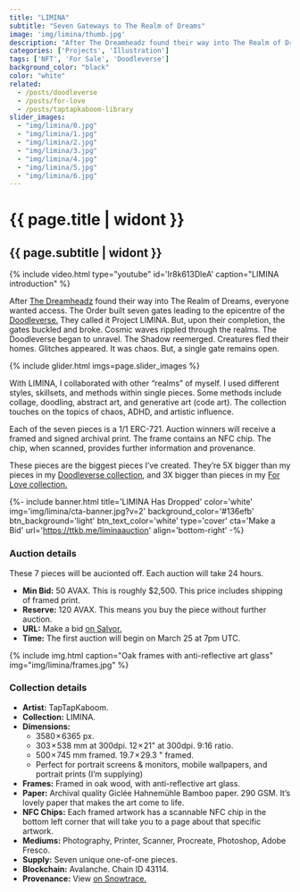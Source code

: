 ```yaml
---
title: "LIMINA"
subtitle: "Seven Gateways to The Realm of Dreams"
image: 'img/limina/thumb.jpg'
description: "After The Dreamheadz found their way into The Realm of Dreams, everyone wanted access. The Order built seven gates leading to the epicentre of the Doodleverse. They called it Project LIMINA..."
categories: ['Projects', 'Illustration']
tags: ['NFT', 'For Sale', 'Doodleverse']
background_color: "black"
color: "white"
related:
  - /posts/doodleverse
  - /posts/for-love
  - /posts/taptapkaboom-library
slider_images:
  - "img/limina/0.jpg"
  - "img/limina/1.jpg"
  - "img/limina/2.jpg"
  - "img/limina/3.jpg"
  - "img/limina/4.jpg"
  - "img/limina/5.jpg"
  - "img/limina/6.jpg"
---
```

# {{ page.title | widont }}
## {{ page.subtitle | widont }}

{% include video.html type="youtube" id='Ir8k613DleA' caption="LIMINA introduction" %}

After [The Dreamheadz](/dreamheadz) found their way into The Realm of Dreams, everyone wanted access. The Order built seven gates leading to the epicentre of the [Doodleverse.](/tags/doodleverse/) They called it Project LIMINA. But, upon their completion, the gates buckled and broke. Cosmic waves rippled through the realms. The Doodleverse began to unravel. The Shadow reemerged. Creatures fled their homes. Glitches appeared. It was chaos. But, a single gate remains open.

{% include glider.html imgs=page.slider_images %}

With LIMINA, I collaborated with other “realms” of myself. I used different styles, skillsets, and methods within single pieces. Some methods include collage, doodling, abstract art, and generative art (code art). The collection touches on the topics of chaos, ADHD, and artistic influence.

Each of the seven pieces is a 1/1 ERC-721. Auction winners will receive a framed and signed archival print. The frame contains an NFC chip. The chip, when scanned, provides further information and provenance.

These pieces are the biggest pieces I’ve created. They’re 5X bigger than my pieces in my [Doodleverse collection](/doodleverse), and 3X bigger than pieces in my [For Love collection.](/for-love)

{%- include banner.html title='LIMINA Has Dropped' color='white' img='img/limina/cta-banner.jpg?v=2' background_color='#136efb' btn_background='light' btn_text_color='white' type='cover' cta='Make a Bid' url='https://ttkb.me/liminaauction' align='bottom-right' -%}

### Auction details
These 7 pieces will be aucionted off. Each auction will take 24 hours.
- **Min Bid:** 50 AVAX. This is roughly $2,500. This price includes shipping of framed print.
- **Reserve:** 120 AVAX. This means you buy the piece without further auction.
- **URL:** Make a bid [on Salvor.](https://ttkb.me/liminaauction)
- **Time:** The first auction will begin on March 25 at 7pm UTC.

{% include img.html caption="Oak frames with anti-reflective art glass" img="img/limina/frames.jpg" %}

### Collection details
- **Artist:** TapTapKaboom.
- **Collection:** LIMINA.
- **Dimensions:**
  - 3580 × 6365 px.
  - 303 × 538 mm at 300dpi. 12 × 21" at 300dpi. 9:16 ratio.
  - 500 × 745 mm framed. 19.7 × 29.3 " framed.
  - Perfect for portrait screens &amp; monitors, mobile wallpapers, and portrait prints (I’m supplying)
- **Frames:** Framed in oak wood, with anti-reflective art glass.
- **Paper:** Archival quality Giclée Hahnemühle Bamboo paper. 290 GSM. It’s lovely paper that makes the art come to life.
- **NFC Chips:** Each framed artwork has a scannable NFC chip in the bottom left corner that will take you to a page about that specific artwork.
- **Mediums:** Photography, Printer, Scanner, Procreate, Photoshop, Adobe Fresco.
- **Supply:** Seven unique one-of-one pieces.
- **Blockchain:** Avalanche. Chain ID 43114.
- **Provenance:** View [on Snowtrace.](https://snowtrace.io/token/0xd586114816CBA9A733B1BeF2f5c822D650ddd01c?chainId=43114)